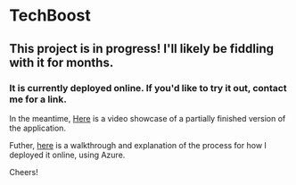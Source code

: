# TechBoost
## This project is in progress! I'll likely be fiddling with it for months.

### It is currently deployed online. If you'd like to try it out, contact me for a link.

In the meantime, [Here](https://youtu.be/9d1m0XYqFRI) is a video showcase of a partially finished version of the application.

Futher, [here](https://www.linkedin.com/pulse/deploying-my-nss-capstone-azure-chris-hanson%3FtrackingId=w26rR9SSRC%252Bym26xPvRs8w%253D%253D/?trackingId=w26rR9SSRC%2Bym26xPvRs8w%3D%3D) is a walkthrough and explanation of the process for how I deployed it online, using Azure.

Cheers!

